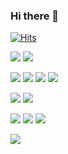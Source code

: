 ### Hi there 👋



<!--
**yhjin1096/yhjin1096** is a ✨ _special_ ✨ repository because its `README.md` (this file) appears on your GitHub profile.

Here are some ideas to get you started:

- 🔭 I’m currently working on ...
- 🌱 I’m currently learning ...
- 👯 I’m looking to collaborate on ...
- 🤔 I’m looking for help with ...
- 💬 Ask me about ...
- 📫 How to reach me: ...
- 😄 Pronouns: ...
- ⚡ Fun fact: ...
-->
[![Hits](https://hits.seeyoufarm.com/api/count/incr/badge.svg?url=https%3A%2F%2Fgithub.com%2Fgjbae1212%2Fhit-counter&count_bg=%2379C83D&title_bg=%23555555&icon=&icon_color=%23E7E7E7&title=hits&edge_flat=false)](https://hits.seeyoufarm.com)
<!--OS-->
<a href="" target=""><img src="https://img.shields.io/badge/Ubuntu-E95420?style=plastic&logo=Ubuntu&logoColor=white"/></a>
<a href="" target=""><img src="https://img.shields.io/badge/Windows-0089D4?style=plastic&logo=Windows&logoColor=white"/></a>
<!--개발 환경-->
<a href="" target=""><img src="https://img.shields.io/badge/VScode-007ACC?style=plastic&logo=Visual Studio Code&logoColor=white"/></a>
<a href="" target=""><img src="https://img.shields.io/badge/Colab-F9AB00?style=plastic&logo=Google Colab&logoColor=white"/></a>
<a href="" target=""><img src="https://img.shields.io/badge/PyCharm-000000?style=plastic&logo=PyCharm&logoColor=white"/></a>
<a href="" target=""><img src="https://img.shields.io/badge/Docker-2496ED?style=plastic&logo=Docker&logoColor=white"/></a>
<!--Tool(Eigen, PCL)-->
<a href="" target=""><img src="https://img.shields.io/badge/ROS-22314E?style=plastic&logo=ROS&logoColor=white"/></a>
<a href="" target=""><img src="https://img.shields.io/badge/OpenCV-5C3EE8?style=plastic&logo=OpenCV&logoColor=white"/></a>
<!--Language-->
<a href="연결될 링" target=""><img src="https://img.shields.io/badge/C-A8B9CC?style=plastic&logo=C&logoColor=white"/></a>
<a href="" target=""><img src="https://img.shields.io/badge/C++-00599C?style=plastic&logo=C++&logoColor=white"/></a>
<a href="" target=""><img src="https://img.shields.io/badge/Python-3776AB?style=plastic&logo=Python&logoColor=white"/></a>
<!--SNS(linkedin, blog, cv-notion?)-->
<a href="" target=""><img src="https://img.shields.io/badge/LinkedIn-0A66C2?style=plastic&logo=LinkedIn&logoColor=white"/></a>
